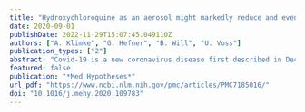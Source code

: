 ```yaml
---
title: "Hydroxychloroquine as an aerosol might markedly reduce and even prevent severe clinical symptoms after SARS-CoV-2 infection"
date: 2020-09-01
publishDate: 2022-11-29T15:07:45.049110Z
authors: ["A. Klimke", "G. Hefner", "B. Will", "U. Voss"]
publication_types: ["2"]
abstract: "Covid-19 is a new coronavirus disease first described in December 2019. This respiratory illness is severe and potentially fatal. Severe cases make up to 15%, lethality ranges between 1.5 and more than 10%. What is urgently needed is an efficient pharmacological treatment for the treatment of severe cases. During the infection of alveolar epithelial cells of the lung, the ACE2 receptor has a central function. The antimalarial drugs chloroquine phosphate (CQ) and hydroxychloroquine (HCQ) impair in vitro the terminal glycosylation of ACE2 without significant change of cell-surface ACE2 and, therefore, might be potent inhibitors of SARS-CoV-2 infections. Starting inhibition at 0.1 µM, CQ completely prevented in vitro infections at 10 µM, suggesting a prophylactic effect and preventing the virus spread 5 h after infection. In a first clinical trial, CQ was effective in inhibiting exacerbation of pneumonia, improving lung imaging findings, promotion of virus-negative conversion, and shortening the disease. In addition, HCQ, which is three times more potent than CQ in SARS-CoV-2 infected cells (EC50 0.72 µM), was significantly associated with viral load reduction/disappearance in COVID-19 patients compared to controls. Theoretically, CQ and HCQ could thus be effectively used in the treatment of SARS-CoV pneumonia. From a pharmacological standpoint, however, the major problems of oral treatment with these drugs are possible severe side effects and toxicity. Concretely, this relates to (a) the inconsistent individual bioavailability of these drugs at the alveolar target cells, depending on intestinal resorption, hepatic first-pass metabolism and accumulation in liver, spleen and lung, and (b) the need for a relatively high concentration of 1–5 µM at the alveolar surface., Therefore, we propose in a first dose estimation the use of HCQ as an aerosol in a dosage of 2–4 mg per inhalation in order to reach sufficient therapeutic levels at the alveolar epithelial cells. By using a low-dose non-systemic aerosol, adverse drug reactions will markedly be reduced compared with oral application. This increase in tolerability enables a broader use for prevention and after contact with an infected person, which would be an advantage especially for the high-risk, often multi-morbid and elderly patients., Empirical data on self-medication with a one-week aerosol application by two of the authors is presented. Inhalation was well tolerated without relevant side effects."
featured: false
publication: "*Med Hypotheses*"
url_pdf: "https://www.ncbi.nlm.nih.gov/pmc/articles/PMC7185016/"
doi: "10.1016/j.mehy.2020.109783"
---
```


